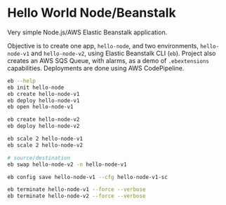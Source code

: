 # Hello World Node/Beanstalk

Very simple Node.js/AWS Elastic Beanstalk application.

Objective is to create one app, `hello-node`, and two environments, `hello-node-v1` and `hello-node-v2`, using Elastic Beanstalk CLI (`eb`). Project also creates an AWS SQS Queue, with alarms, as a demo of `.ebextensions` capabilities. Deployments are done using AWS CodePipeline.

```bash
eb --help
eb init hello-node
eb create hello-node-v1
eb deploy hello-node-v1
eb open hello-node-v1

eb create hello-node-v2
eb deploy hello-node-v2

eb scale 2 hello-node-v1
eb scale 2 hello-node-v2

# source/destination
eb swap hello-node-v2 -n hello-node-v1

eb config save hello-node-v1 --cfg hello-node-v1-sc

eb terminate hello-node-v1 --force --verbose
eb terminate hello-node-v2 --force --verbose
```
